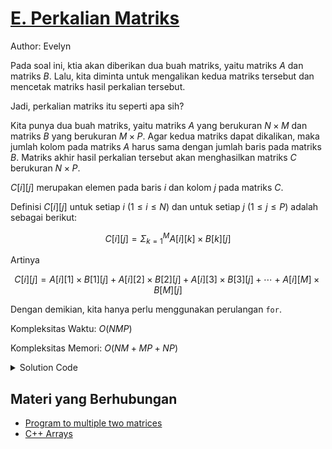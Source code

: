 # [E. Perkalian Matriks](https://tlx.toki.id/courses/basic/chapters/09/problems/E)

Author: Evelyn

Pada soal ini, ktia akan diberikan dua buah matriks, yaitu matriks $A$ dan matriks $B$. Lalu, kita diminta untuk mengalikan kedua matriks tersebut dan mencetak matriks hasil perkalian tersebut.

Jadi, perkalian matriks itu seperti apa sih?

Kita punya dua buah matriks, yaitu matriks $A$ yang berukuran $N \times M$ dan matriks $B$ yang berukuran $M \times P$. Agar kedua matriks dapat dikalikan, maka jumlah kolom pada matriks $A$ harus sama dengan jumlah baris pada matriks $B$. Matriks akhir hasil perkalian tersebut akan menghasilkan matriks $C$ berukuran $N \times P$.

$C[i][j]$ merupakan elemen pada baris $i$ dan kolom $j$ pada matriks $C$.

Definisi $C[i][j]$ untuk setiap $i$ $(1 \le i \le N)$ dan untuk setiap $j$ $(1 \le j \le P)$ adalah sebagai berikut:

$$C[i][j] = \Sigma_ {k = 1}^M A[i][k] × B[k][j]$$

Artinya

$$C[i][j] = A[i][1] × B[1][j] + A[i][2] × B[2][j] + A[i][3] \times B[3][j] + \cdots + A[i][M] × B[M][j]$$

Dengan demikian, kita hanya perlu menggunakan perulangan `for`.

Kompleksitas Waktu: $O(NMP)$

Kompleksitas Memori: $O(NM + MP + NP)$

<details>
  <summary>Solution Code</summary>

```c++
#include <bits/stdc++.h>

using namespace std;

int main() {
  int N, M, P;
  cin >> N >> M >> P;

  int A[N + 1][M + 1], B[M + 1][P + 1], C[N + 1][P + 1];

  for (int i = 1; i <= N; i++) {
    for (int j = 1; j <= M; j++) {
      cin >> A[i][j];
    }
  }

  for (int i = 1; i <= M; i++) {
    for (int j = 1; j <= P; j++) {
      cin >> B[i][j];
    }
  }

  memset(C, 0, sizeof(C));

  for (int i = 1; i <= N; i++) {
    for (int j = 1; j <= P; j++) {
      for (int k = 1; k <= M; k++) {
        C[i][j] += A[i][k] * B[k][j];
      }
    }
  }

  for (int i = 1; i <= N; i++) {
    for (int j = 1; j <= P; j++) {
      cout << C[i][j] << " ";
    }
    cout << "\n";
  }

  return 0;
}
```
</details>

## Materi yang Berhubungan

- [Program to multiple two matrices](https://www.geeksforgeeks.org/c-program-multiply-two-matrices/)
- [C++ Arrays](https://www.w3schools.com/cpp/cpp_arrays.asp)